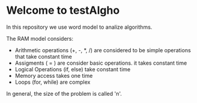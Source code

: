 <H1>Welcome to testAlgho</H1>
  
<span>In this repository we use word model to analize algorithms.</span>

<span>The RAM model considers:</span>

<ul>
  <li>Arithmetic operations (+, -, *, /) are considered to be simple operations that take constant time</li>
  <li>Assigments ( = ) are consider basic operations. it takes constant time</li>
  <li>Logical Operations (if, else) take constant time</li>
  <li>Memory access takes one time</li>
  <li>Loops (for, while) are complex</li>
</ul>

In general, the size of the problem is called 'n'.
